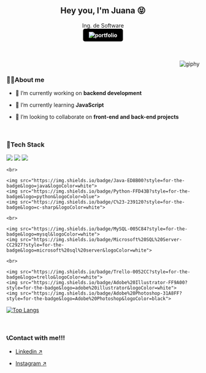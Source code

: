 <h2 align="center">Hey you, I'm Juana 😝</h2>
<p align='center'>
  Ing. de Software
  <a href="https://juanawebsite.vercel.app/" target="_blank">
    <br>
  <img src="https://img.shields.io/badge/Portafolio%20Web-%23FF69B4.svg?style=for-the-badge&logoColor=white" alt="portfolio"     style="margin-bottom: 5px; background-color: black; color: #ffffff; padding: 8px 15px; border-radius: 5px; font-weight: bold;" />
  </a>
</p>
<br>

<div>
  
  <div align='right'>
    
  ![giphy](https://github.com/jsolano0112/jsolano0112/assets/90517708/c272700c-8a87-4b87-aa8b-b63dc2ba76a7)

  </div>
  
  ### 🙆‍♀️About me
  
  - 🔭 I’m currently working on **backend development**
  
  - 🌱 I’m currently learning **JavaScript**
  
  - 👯 I’m looking to collaborate on **front-end and back-end projects**
    
  <br>
  
  ### 🔧Tech Stack
  
  <div>
    <img src="https://img.shields.io/badge/-HTML-E34F26?style=for-the-badge&logo=html5&logoColor=white">
    <img src="https://img.shields.io/badge/-CSS-1572B6?style=for-the-badge&logo=css3&logoColor=white">
    <img src="https://img.shields.io/badge/-Bootstrap-563D7C?style=for-the-badge&logo=bootstrap&logoColor=white">

    <br>
     
    <img src="https://img.shields.io/badge/Java-ED8B00?style=for-the-badge&logo=java&logoColor=white">
    <img src="https://img.shields.io/badge/Python-FFD43B?style=for-the-badge&logo=python&logoColor=blue">
    <img src="https://img.shields.io/badge/C%23-239120?style=for-the-badge&logo=c-sharp&logoColor=white">
    
    <br>
    
    <img src="https://img.shields.io/badge/MySQL-005C84?style=for-the-badge&logo=mysql&logoColor=white">
    <img src="https://img.shields.io/badge/Microsoft%20SQL%20Server-CC2927?style=for-the-badge&logo=microsoft%20sql%20server&logoColor=white">
    
    <br>
    
    <img src="https://img.shields.io/badge/Trello-0052CC?style=for-the-badge&logo=trello&logoColor=white">
    <img src="https://img.shields.io/badge/Adobe%20Illustrator-FF9A00?style=for-the-badge&logo=adobe%20illustrator&logoColor=white">
    <img src="https://img.shields.io/badge/Adobe%20Photoshop-31A8FF?style=for-the-badge&logo=Adobe%20Photoshop&logoColor=black">
 
    
  </div>
  
  <p align= 'center'>
    
  [![Top Langs](https://github-readme-stats.vercel.app/api/top-langs/?username=jsolano0112&langs_count=4&theme=transparent)](https://github.com/anuraghazra/github-readme-stats)

</p>

<br>


### 📞Contact with me!!!

-  <a href="https://www.linkedin.com/in/juana-solano-07686b1b0/" target="_blank"> Linkedin ↗</a>

-  <a href="https://www.instagram.com/ssssshhv/" target="_blank"> Instagram ↗ </a>

</div>
